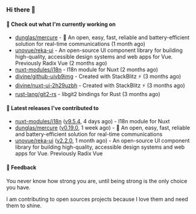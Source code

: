 ### Hi there 👋

#### 👷 Check out what I'm currently working on

- [dunglas/mercure](https://github.com/dunglas/mercure) - 🪽 An open, easy, fast, reliable and battery-efficient solution for real-time communications (1 month ago)
- [unovue/reka-ui](https://github.com/unovue/reka-ui) - An open-source UI component library for building high-quality, accessible design systems and web apps for Vue. Previously Radix Vue (2 months ago)
- [nuxt-modules/i18n](https://github.com/nuxt-modules/i18n) - I18n module for Nuxt (2 months ago)
- [divine/github-uivb9img](https://github.com/divine/github-uivb9img) - Created with StackBlitz ⚡️ (3 months ago)
- [divine/nuxt-ui-2h29uzbh](https://github.com/divine/nuxt-ui-2h29uzbh) - Created with StackBlitz ⚡️ (3 months ago)
- [rust-lang/git2-rs](https://github.com/rust-lang/git2-rs) - libgit2 bindings for Rust (3 months ago)

#### 🔭 Latest releases I've contributed to

- [nuxt-modules/i18n](https://github.com/nuxt-modules/i18n) ([v9.5.4](https://github.com/nuxt-modules/i18n/releases/tag/v9.5.4), 4 days ago) - I18n module for Nuxt
- [dunglas/mercure](https://github.com/dunglas/mercure) ([v0.19.0](https://github.com/dunglas/mercure/releases/tag/v0.19.0), 1 week ago) - 🪽 An open, easy, fast, reliable and battery-efficient solution for real-time communications
- [unovue/reka-ui](https://github.com/unovue/reka-ui) ([v2.2.0](https://github.com/unovue/reka-ui/releases/tag/v2.2.0), 1 month ago) - An open-source UI component library for building high-quality, accessible design systems and web apps for Vue. Previously Radix Vue

#### 💬 Feedback
You never know how strong you are, until being strong is the only choice you have.

I am contributing to open sources projects because I love them and need them to shine.
